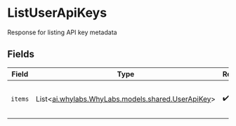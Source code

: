 # ListUserApiKeys

Response for listing API key metadata


## Fields

| Field                                                                                  | Type                                                                                   | Required                                                                               | Description                                                                            |
| -------------------------------------------------------------------------------------- | -------------------------------------------------------------------------------------- | -------------------------------------------------------------------------------------- | -------------------------------------------------------------------------------------- |
| `items`                                                                                | List<[ai.whylabs.WhyLabs.models.shared.UserApiKey](../../models/shared/UserApiKey.md)> | :heavy_check_mark:                                                                     | A list of all known API key metadata                                                   |